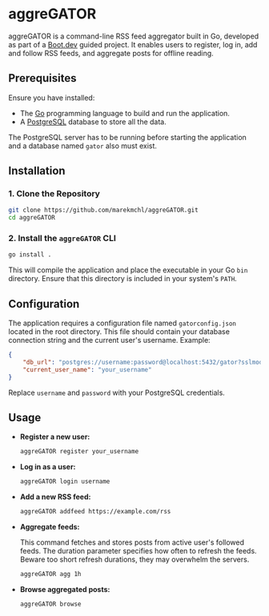 # aggreGATOR

aggreGATOR is a command-line RSS feed aggregator built in Go, developed as part of a [Boot.dev](https://www.boot.dev) guided project. It enables users to register, log in, add and follow RSS feeds, and aggregate posts for offline reading.

## Prerequisites

Ensure you have installed:

* The [Go](https://go.dev) programming language to build and run the application.
* A [PostgreSQL](https://www.postgresql.org) database to store all the data.

The PostgreSQL server has to be running before starting the application and a database named `gator` also must exist.

## Installation

### 1. Clone the Repository

```bash
git clone https://github.com/marekmchl/aggreGATOR.git
cd aggreGATOR
```

### 2. Install the `aggreGATOR` CLI

```bash
go install .
```

This will compile the application and place the executable in your Go `bin` directory. Ensure that this directory is included in your system's `PATH`.

## Configuration

The application requires a configuration file named `gatorconfig.json` located in the root directory. This file should contain your database connection string and the current user's username. Example:

```json
{
    "db_url": "postgres://username:password@localhost:5432/gator?sslmode=disable",
    "current_user_name": "your_username"
}
```

Replace `username` and `password` with your PostgreSQL credentials.

## Usage

* **Register a new user:**

  ```bash
  aggreGATOR register your_username
  ```

* **Log in as a user:**

  ```bash
  aggreGATOR login username
  ```

* **Add a new RSS feed:**

  ```bash
  aggreGATOR addfeed https://example.com/rss
  ```

* **Aggregate feeds:**

  This command fetches and stores posts from active user's followed feeds. The duration parameter specifies how often to refresh the feeds. Beware too short refresh durations, they may overwhelm the servers.

  ```bash
  aggreGATOR agg 1h
  ```

* **Browse aggregated posts:**

  ```bash
  aggreGATOR browse
  ```
